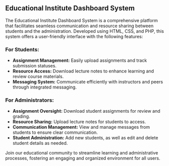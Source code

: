 <h2>Educational Institute Dashboard System</h2>

<p>The Educational Institute Dashboard System is a comprehensive platform that facilitates seamless communication and resource sharing between students and the administration. Developed using HTML, CSS, and PHP, this system offers a user-friendly interface with the following features:</p>

<h3>For Students:</h3>
<ul>
    <li><strong>Assignment Management:</strong> Easily upload assignments and track submission statuses.</li>
    <li><strong>Resource Access:</strong> Download lecture notes to enhance learning and review course materials.</li>
    <li><strong>Messaging System:</strong> Communicate efficiently with instructors and peers through integrated messaging.</li>
</ul>

<h3>For Administrators:</h3>
<ul>
    <li><strong>Assignment Oversight:</strong> Download student assignments for review and grading.</li>
    <li><strong>Resource Sharing:</strong> Upload lecture notes for students to access.</li>
    <li><strong>Communication Management:</strong> View and manage messages from students to ensure clear communication.</li>
    <li><strong>Student Administration:</strong> Add new students, as well as edit and delete student details as needed.</li>
</ul>

<p>Join our educational community to streamline learning and administrative processes, fostering an engaging and organized environment for all users.</p>
